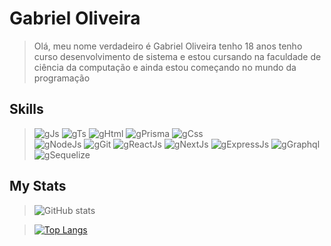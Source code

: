 
# Gabriel Oliveira

> Olá, meu nome verdadeiro é Gabriel Oliveira tenho 18 anos tenho curso  desenvolvimento de sistema e estou  cursando na  faculdade de ciência da computação e ainda estou começando no mundo da programação

## Skills

> ![gJs](https://img.shields.io/badge/javascript-000.svg?style=for-the-badge&logo=javascript&logoColor=white&labelColor=054C5A)
 ![gTs](https://img.shields.io/badge/typescript-000.svg?style=for-the-badge&logo=typescript&logoColor=white&labelColor=054C5A)
 ![gHtml](https://img.shields.io/badge/html-000.svg?style=for-the-badge&logo=html5&logoColor=white&labelColor=054C5A)
  ![gPrisma](https://img.shields.io/badge/Prisma-000.svg?style=for-the-badge&logo=prisma&logoColor=white&labelColor=054C5A)
![gCss](https://img.shields.io/badge/css-000.svg?style=for-the-badge&logo=css3&logoColor=white&labelColor=054C5A) <br>
 ![gNodeJs](https://img.shields.io/badge/node.js-000.svg?style=for-the-badge&logo=node.js&logoColor=white&labelColor=054C5A)
![gGit](https://img.shields.io/badge/git-000.svg?style=for-the-badge&logo=git&logoColor=white&labelColor=054C5A)
![gReactJs](https://img.shields.io/badge/React-000.svg?style=for-the-badge&logo=react&logoColor=white&labelColor=054C5A)
![gNextJs](https://img.shields.io/badge/Next.js-000.svg?style=for-the-badge&logo=next.js&logoColor=white&labelColor=054C5A)
> ![gExpressJs](https://img.shields.io/badge/Express.js-000.svg?style=for-the-badge&logo=express&logoColor=white&labelColor=054C5A)
> ![gGraphql](https://img.shields.io/badge/Graphql-000.svg?style=for-the-badge&logo=graphql&logoColor=white&labelColor=054C5A)
> ![gSequelize](https://img.shields.io/badge/Sequelize-000.svg?style=for-the-badge&logo=sequelize&logoColor=white&labelColor=054C5A)

## My Stats

 <div>
   
 > ![ GitHub stats](https://github-readme-stats.vercel.app/api?username=Greedwy-Blu&show_icons=true&include_all_commits:true&count_private=true&bg_color=054C5A&icon_color=012626&text_color=012626&title_color=1E2735)

 
>  [![Top Langs](https://github-readme-stats.vercel.app/api/top-langs/?username=Greedwy-Blu&layout=compact&langs_count=5&show_icons=true&bg_color=054C5A&icon_color=1E2735&text_color=012626&title_color=1E2735)](https://github.com/Greedwy-Blu/github-readme-stats)
 
</div>



